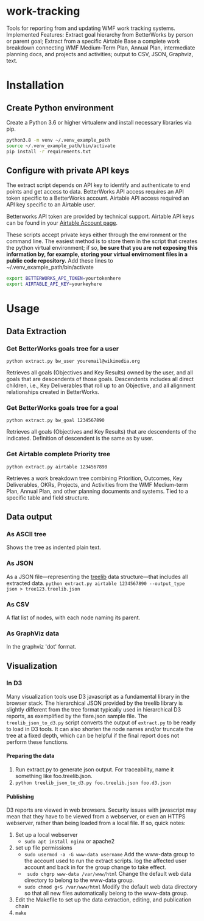 # work-tracking
Tools for reporting from and updating WMF work tracking systems.  Implemented Features: Extract goal hierarchy from BetterWorks by person or parent goal; Extract from a specific Airtable Base a complete work breakdown connecting WMF Medium-Term Plan, Annual Plan, intermediate planning docs, and projects and activities; output to CSV, JSON, Graphviz, text.

# Installation

## Create Python environment
Create a Python 3.6 or higher virtualenv and install necessary libraries via pip.

```bash
python3.8 -m venv ~/.venv_example_path
source ~/.venv_example_path/bin/activate
pip install -r requirements.txt
```

## Configure with private API keys
The extract script depends on API key to identify and authenticate to end points and get access to data. BetterWorks API access requires an API token specific to a BetterWorks account.  Airtable API access required an API key specific to an Airtable user.

Betterworks API token are provided by technical support. Airtable API keys can be found in your [Airtable Account page](https://airtable.com/account). 

These scripts accept private keys either through the environment or the command line.  The easiest method is to store them in the script that creates the python virtual environment; if so, **be sure that you are not exposing this information by, for example, storing your virtual envirnoment files in a public code repository.** Add these lines to ~/.venv_example_path/bin/activate
```bash
export BETTERWORKS_API_TOKEN=yourtokenhere
export AIRTABLE_API_KEY=yourkeyhere
```

# Usage

## Data Extraction

### Get BetterWorks goals tree for a user
```python extract.py bw_user youremail@wikimedia.org```

Retrieves all goals (Objectives and Key Results) owned by the user, and all goals that are descendents of those goals.  Descendents includes all direct children, i.e., Key Deliverables that roll up to an Objective, and all alignment relationships created in BetterWorks.

### Get BetterWorks goals tree for a goal
```python extract.py bw_goal 1234567890```

Retrieves all goals (Objectives and Key Results) that are descendents of the indicated.  Definition of descendent is the same as by user.

### Get Airtable complete Priority tree
```python extract.py airtable 1234567890```

Retrieves a work breakdown tree combining Priorition, Outcomes, Key Deliverables, OKRs, Projects, and Activities from the WMF Medium-term Plan, Annual Plan, and other planning documents and systems.  Tied to a specific table and field structure.

## Data output

### As ASCII tree
Shows the tree as indented plain text.

### As JSON
As a JSON file—representing the [treelib](https://treelib.readthedocs.io/en/latest/) data structure—that includes all extracted data.
```python extract.py airtable 1234567890 --output_type json > tree123.treelib.json```

### As CSV
A flat list of nodes, with each node naming its parent.

### As GraphViz data
In the graphviz 'dot' format.


## Visualization

### In D3
Many visualization tools use D3 javascript as a fundamental library in the browser stack.  The hierarchical JSON provided by the treelib library is slightly different from the tree format typically used in hierarchical D3 reports, as exemplified by the flare.json sample file.  The ```treelib_json_to_d3.py``` script converts the output of ```extract.py``` to be ready to load in D3 tools.  It can also shorten the node names and/or truncate the tree at a fixed depth, which can be helpful if the final report does not perform these functions.

#### Preparing the data
1. Run extract.py to generate json output.  For traceability, name it something like foo.treelib.json.
2. ```python treelib_json_to_d3.py foo.treelib.json foo.d3.json```

#### Publishing
D3 reports are viewed in web browsers.  Security issues with javascript may mean that they have to be viewed from a webserver, or even an HTTPS webserver, rather than being loaded from a local file.  If so, quick notes:

1. Set up a local webserver
   * ```sudo apt install nginx``` or apache2
2. set up file permissions
   * ```sudo usermod -a -G www-data username```  Add the www-data group to the account used to run the extract scripts.  log the affected user account and back in for the group change to take effect.
   * ``` sudo chgrp www-data /var/www/html```  Change the default web data directory to belong to the www-data group.
   * ```sudo chmod g+S /var/www/html``` Modify the default web data directory so that all new files automatically belong to the www-data group.
3. Edit the Makefile to set up the data extraction, editing, and publication chain
4. ```make```
